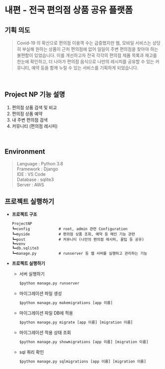 # **내편** - 전국 편의점 상품 공유 플랫폼

## 기획 의도
   > Covid-19 의 확산으로 편의점 이용객 수는 급증했지만 웹, 모바일 서비스는 상당히 부실해 원하는 상품이 근처 편의점에 없어 일일이 주변 편의점을 찾아야 하는 불편함이 있었습니다. 이를 개선하고자 전국 각각의 편의점 제품 목록과 재고를 한눈에 확인하고, 더 나아가 편의점 음식으로 나만의 레시피를 공유할 수 있는 커뮤니티, 예약 등을 함께 누릴 수 있는 서비스를 기획하게 되었습니다.  

<br/>

## Project NP 기능 설명
   1. 편의점 상품 검색 및 비교
   2. 편의점 상품 예약
   3. 내 주변 편의점 검색
   3. 커뮤니티 (편의점 레시피)

<br/>

## Environment
> Language  : Python 3.8 <br/>
Framework   : Django  <br/>
IDE         : VS Code <br/>
Database    : sqlite3 <br/>
Server      : AWS


## 프로젝트 실행하기
+ **프로젝트 구조**
   ```
   ProjectNP
   ┗━config             # root, admin 관련 Configuration
   ┗━myside             # 편의점 상품 조회, 예약 등 메인 기능 관련
   ┗━post               # 커뮤니티 (나만의 편의점 레시피, 꿀팁 등 공유)
   ┗━venv
   ┗━db.sqlite3
   ┗━manage.py          # runserver 등 웹 서버를 실행하고 관리하는 기능
   ```

      
+ **프로젝트 실행하기**
   + 서버 실행하기
      ```python
      $python manage.py runserver
      ```

   + 마이그레이션 파일 생성
      ```python
      $python manage.py makemigrations [app 이름]
      ```  

   + 마이그레이션 파일 DB에 적용
      ```python
      $python manage.py migrate [app 이름] [migration 이름]
      ```

   + 마이그레이션 적용 상태 조회
      ```python
      $python manage.py showmigrations [app 이름] [migration 이름]
      ```

   + sql 쿼리 확인
      ```python
      $python manage.py sqlmigrations [app 이름] [migration 이름]
      ```  
